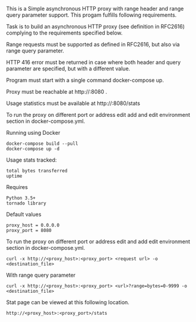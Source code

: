 
This is a Simple asynchronous HTTP proxy with range header and range query parameter support. This progam fulfills following requirements.


Task is to build an asynchronous HTTP proxy (see definition in RFC2616) complying to the requirements specified below.

Range requests must be supported as defined in RFC2616, but also via range query parameter.

HTTP 416 error must be returned in case where both header and query parameter are specified, but with a different value.

Program must start with a single command docker-compose up.

Proxy must be reachable at http://<docker-host>:8080 .

Usage statistics must be available at http://<docker-host>:8080/stats




To run the proxy on different port or address edit add and edit environment section in docker-compose.yml.


Running using Docker

```
docker-compose build --pull
docker-compose up -d

```

Usage stats tracked:

```
total bytes transferred
uptime
```

Requires

```
Python 3.5+
tornado library
```

Default values 

```
proxy_host = 0.0.0.0
proxy_port = 8080

```

To run the proxy on different port or address edit and add edit environment section in docker-compose.yml.

```
curl -x http://<proxy_host>:<proxy_port> <request url> -o <destination_file>
```

With range query parameter

```
curl -x http://<proxy_host>:<proxy_port> <url>?range=bytes=0-9999 -o <destination_file>
```  
  
Stat page can be viewed at this following location. 

```
http://<proxy_host>:<proxy_port>/stats
```
